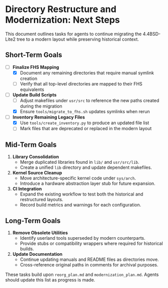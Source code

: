 # Directory Restructure and Modernization: Next Steps

This document outlines tasks for agents to continue migrating the 4.4BSD-Lite2 tree to a modern layout while preserving historical context.


## Short-Term Goals

- [ ] **Finalize FHS Mapping**
  - [x] Document any remaining directories that require manual symlink creation
  - [ ] Verify that all top-level directories are mapped to their FHS equivalents
- [ ] **Update Build Scripts**
  - [ ] Adjust makefiles under `usr/src` to reference the new paths created during the migration
  - [x] Ensure `tools/migrate_to_fhs.sh` updates symlinks when rerun
- [ ] **Inventory Remaining Legacy Files**
  - [x] Use `tools/create_inventory.py` to produce an updated file list
  - [ ] Mark files that are deprecated or replaced in the modern layout
## Mid-Term Goals

1. **Library Consolidation**
   - Merge duplicated libraries found in `lib/` and `usr/src/lib`.
   - Create a unified `lib` directory and update dependent makefiles.
2. **Kernel Source Cleanup**
   - Move architecture-specific kernel code under `sys/arch`.
   - Introduce a hardware abstraction layer stub for future expansion.
3. **CI Integration**
   - Expand the existing workflow to test both the historical and restructured layouts.
   - Record build metrics and warnings for each configuration.

## Long-Term Goals

1. **Remove Obsolete Utilities**
   - Identify userland tools superseded by modern counterparts.
   - Provide stubs or compatibility wrappers where required for historical builds.
2. **Update Documentation**
   - Continue updating manuals and README files as directories move.
   - Cross-reference original paths in comments for archival purposes.

These tasks build upon `reorg_plan.md` and `modernization_plan.md`. Agents should update this list as progress is made.
